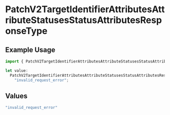 # PatchV2TargetIdentifierAttributesAttributeStatusesStatusAttributesResponseType

## Example Usage

```typescript
import { PatchV2TargetIdentifierAttributesAttributeStatusesStatusAttributesResponseType } from "attio-js/models/errors";

let value:
  PatchV2TargetIdentifierAttributesAttributeStatusesStatusAttributesResponseType =
    "invalid_request_error";
```

## Values

```typescript
"invalid_request_error"
```